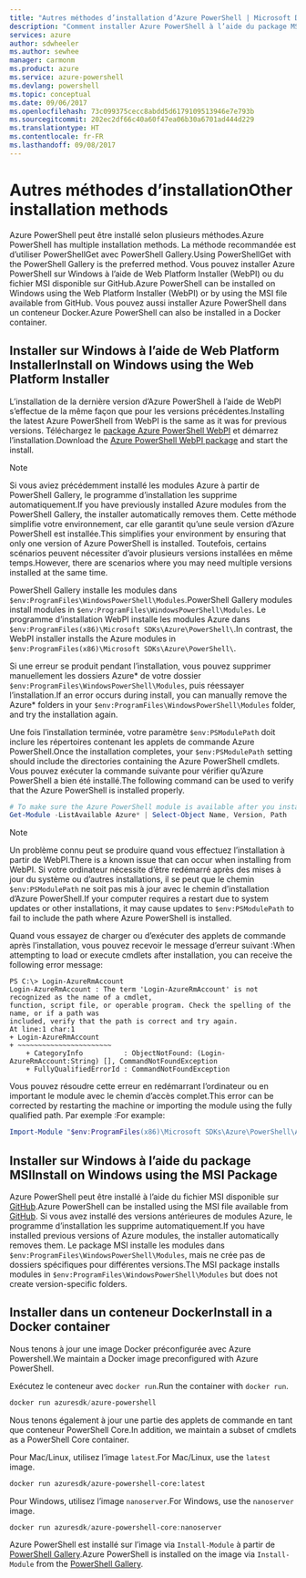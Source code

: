 ```yaml
---
title: "Autres méthodes d’installation d’Azure PowerShell | Microsoft Docs"
description: "Comment installer Azure PowerShell à l’aide du package MSI ou de Web Platform Installer."
services: azure
author: sdwheeler
ms.author: sewhee
manager: carmonm
ms.product: azure
ms.service: azure-powershell
ms.devlang: powershell
ms.topic: conceptual
ms.date: 09/06/2017
ms.openlocfilehash: 73c099375cecc8abdd5d6179109513946e7e793b
ms.sourcegitcommit: 202ec2df66c40a60f47ea06b30a6701ad444d229
ms.translationtype: HT
ms.contentlocale: fr-FR
ms.lasthandoff: 09/08/2017
---
```

# <a name="other-installation-methods"></a><span data-ttu-id="16a40-103">Autres méthodes d’installation</span><span class="sxs-lookup"><span data-stu-id="16a40-103">Other installation methods</span></span>

<span data-ttu-id="16a40-104">Azure PowerShell peut être installé selon plusieurs méthodes.</span><span class="sxs-lookup"><span data-stu-id="16a40-104">Azure PowerShell has multiple installation methods.</span></span> <span data-ttu-id="16a40-105">La méthode recommandée est d’utiliser PowerShellGet avec PowerShell Gallery.</span><span class="sxs-lookup"><span data-stu-id="16a40-105">Using PowerShellGet with the PowerShell Gallery is the preferred method.</span></span> <span data-ttu-id="16a40-106">Vous pouvez installer Azure PowerShell sur Windows à l’aide de Web Platform Installer (WebPI) ou du fichier MSI disponible sur GitHub.</span><span class="sxs-lookup"><span data-stu-id="16a40-106">Azure PowerShell can be installed on Windows using the Web Platform Installer (WebPI) or by using the MSI file available from GitHub.</span></span> <span data-ttu-id="16a40-107">Vous pouvez aussi installer Azure PowerShell dans un conteneur Docker.</span><span class="sxs-lookup"><span data-stu-id="16a40-107">Azure PowerShell can also be installed in a Docker container.</span></span>

## <a name="install-on-windows-using-the-web-platform-installer"></a><span data-ttu-id="16a40-108">Installer sur Windows à l’aide de Web Platform Installer</span><span class="sxs-lookup"><span data-stu-id="16a40-108">Install on Windows using the Web Platform Installer</span></span>

<span data-ttu-id="16a40-109">L’installation de la dernière version d’Azure PowerShell à l’aide de WebPI s’effectue de la même façon que pour les versions précédentes.</span><span class="sxs-lookup"><span data-stu-id="16a40-109">Installing the latest Azure PowerShell from WebPI is the same as it was for previous versions.</span></span>
<span data-ttu-id="16a40-110">Téléchargez le [package Azure PowerShell WebPI](http://aka.ms/webpi-azps) et démarrez l’installation.</span><span class="sxs-lookup"><span data-stu-id="16a40-110">Download the [Azure PowerShell WebPI package](http://aka.ms/webpi-azps) and start the install.</span></span>

> [!NOTE]
> <span data-ttu-id="16a40-111">Si vous aviez précédemment installé les modules Azure à partir de PowerShell Gallery, le programme d’installation les supprime automatiquement.</span><span class="sxs-lookup"><span data-stu-id="16a40-111">If you have previously installed Azure modules from the PowerShell Gallery, the installer automatically removes them.</span></span> <span data-ttu-id="16a40-112">Cette méthode simplifie votre environnement, car elle garantit qu’une seule version d’Azure PowerShell est installée.</span><span class="sxs-lookup"><span data-stu-id="16a40-112">This simplifies your environment by ensuring that only one version of Azure PowerShell is installed.</span></span> <span data-ttu-id="16a40-113">Toutefois, certains scénarios peuvent nécessiter d’avoir plusieurs versions installées en même temps.</span><span class="sxs-lookup"><span data-stu-id="16a40-113">However, there are scenarios where you may need multiple versions installed at the same time.</span></span>
>
> <span data-ttu-id="16a40-114">PowerShell Gallery installe les modules dans `$env:ProgramFiles\WindowsPowerShell\Modules`.</span><span class="sxs-lookup"><span data-stu-id="16a40-114">PowerShell Gallery modules install modules in `$env:ProgramFiles\WindowsPowerShell\Modules`.</span></span> <span data-ttu-id="16a40-115">Le programme d’installation WebPI installe les modules Azure dans `$env:ProgramFiles(x86)\Microsoft SDKs\Azure\PowerShell\`.</span><span class="sxs-lookup"><span data-stu-id="16a40-115">In contrast, the WebPI installer installs the Azure modules in `$env:ProgramFiles(x86)\Microsoft SDKs\Azure\PowerShell\`.</span></span>
>
> <span data-ttu-id="16a40-116">Si une erreur se produit pendant l’installation, vous pouvez supprimer manuellement les dossiers Azure* de votre dossier `$env:ProgramFiles\WindowsPowerShell\Modules`, puis réessayer l’installation.</span><span class="sxs-lookup"><span data-stu-id="16a40-116">If an error occurs during install, you can manually remove the Azure* folders in your `$env:ProgramFiles\WindowsPowerShell\Modules` folder, and try the installation again.</span></span>

<span data-ttu-id="16a40-117">Une fois l’installation terminée, votre paramètre `$env:PSModulePath` doit inclure les répertoires contenant les applets de commande Azure PowerShell.</span><span class="sxs-lookup"><span data-stu-id="16a40-117">Once the installation completes, your `$env:PSModulePath` setting should include the directories containing the Azure PowerShell cmdlets.</span></span> <span data-ttu-id="16a40-118">Vous pouvez exécuter la commande suivante pour vérifier qu’Azure PowerShell a bien été installé.</span><span class="sxs-lookup"><span data-stu-id="16a40-118">The following command can be used to verify that the Azure PowerShell is installed properly.</span></span>

```powershell
# To make sure the Azure PowerShell module is available after you install
Get-Module -ListAvailable Azure* | Select-Object Name, Version, Path
```

> [!NOTE]
> <span data-ttu-id="16a40-119">Un problème connu peut se produire quand vous effectuez l’installation à partir de WebPI.</span><span class="sxs-lookup"><span data-stu-id="16a40-119">There is a known issue that can occur when installing from WebPI.</span></span> <span data-ttu-id="16a40-120">Si votre ordinateur nécessite d’être redémarré après des mises à jour du système ou d’autres installations, il se peut que le chemin `$env:PSModulePath` ne soit pas mis à jour avec le chemin d’installation d’Azure PowerShell.</span><span class="sxs-lookup"><span data-stu-id="16a40-120">If your computer requires a restart due to system updates or other installations, it may cause updates to `$env:PSModulePath` to fail to include the path where Azure PowerShell is installed.</span></span>

<span data-ttu-id="16a40-121">Quand vous essayez de charger ou d’exécuter des applets de commande après l’installation, vous pouvez recevoir le message d’erreur suivant :</span><span class="sxs-lookup"><span data-stu-id="16a40-121">When attempting to load or execute cmdlets after installation, you can receive the following error message:</span></span>

```
PS C:\> Login-AzureRmAccount
Login-AzureRmAccount : The term 'Login-AzureRmAccount' is not recognized as the name of a cmdlet,
function, script file, or operable program. Check the spelling of the name, or if a path was
included, verify that the path is correct and try again.
At line:1 char:1
+ Login-AzureRmAccount
+ ~~~~~~~~~~~~~~~~~~~~~~~
    + CategoryInfo          : ObjectNotFound: (Login-AzureRmAccount:String) [], CommandNotFoundException
    + FullyQualifiedErrorId : CommandNotFoundException
```

<span data-ttu-id="16a40-122">Vous pouvez résoudre cette erreur en redémarrant l’ordinateur ou en important le module avec le chemin d’accès complet.</span><span class="sxs-lookup"><span data-stu-id="16a40-122">This error can be corrected by restarting the machine or importing the module using the fully qualified path.</span></span> <span data-ttu-id="16a40-123">Par exemple :</span><span class="sxs-lookup"><span data-stu-id="16a40-123">For example:</span></span>

```powershell
Import-Module "$env:ProgramFiles(x86)\Microsoft SDKs\Azure\PowerShell\AzureRM.psd1"
```

## <a name="install-on-windows-using-the-msi-package"></a><span data-ttu-id="16a40-124">Installer sur Windows à l’aide du package MSI</span><span class="sxs-lookup"><span data-stu-id="16a40-124">Install on Windows using the MSI Package</span></span>

<span data-ttu-id="16a40-125">Azure PowerShell peut être installé à l’aide du fichier MSI disponible sur [GitHub](https://github.com/Azure/azure-powershell/releases/latest).</span><span class="sxs-lookup"><span data-stu-id="16a40-125">Azure PowerShell can be installed using the MSI file available from [GitHub](https://github.com/Azure/azure-powershell/releases/latest).</span></span> <span data-ttu-id="16a40-126">Si vous avez installé des versions antérieures de modules Azure, le programme d’installation les supprime automatiquement.</span><span class="sxs-lookup"><span data-stu-id="16a40-126">If you have installed previous versions of Azure modules, the installer automatically removes them.</span></span> <span data-ttu-id="16a40-127">Le package MSI installe les modules dans `$env:ProgramFiles\WindowsPowerShell\Modules`, mais ne crée pas de dossiers spécifiques pour différentes versions.</span><span class="sxs-lookup"><span data-stu-id="16a40-127">The MSI package installs modules in `$env:ProgramFiles\WindowsPowerShell\Modules` but does not create version-specific folders.</span></span>

## <a name="install-in-a-docker-container"></a><span data-ttu-id="16a40-128">Installer dans un conteneur Docker</span><span class="sxs-lookup"><span data-stu-id="16a40-128">Install in a Docker container</span></span>

<span data-ttu-id="16a40-129">Nous tenons à jour une image Docker préconfigurée avec Azure Powershell.</span><span class="sxs-lookup"><span data-stu-id="16a40-129">We maintain a Docker image preconfigured with Azure PowerShell.</span></span>

<span data-ttu-id="16a40-130">Exécutez le conteneur avec `docker run`.</span><span class="sxs-lookup"><span data-stu-id="16a40-130">Run the container with `docker run`.</span></span>

```powershell
docker run azuresdk/azure-powershell
```

<span data-ttu-id="16a40-131">Nous tenons également à jour une partie des applets de commande en tant que conteneur PowerShell Core.</span><span class="sxs-lookup"><span data-stu-id="16a40-131">In addition, we maintain a subset of cmdlets as a PowerShell Core container.</span></span>

<span data-ttu-id="16a40-132">Pour Mac/Linux, utilisez l’image `latest`.</span><span class="sxs-lookup"><span data-stu-id="16a40-132">For Mac/Linux, use the `latest` image.</span></span>

```bash
docker run azuresdk/azure-powershell-core:latest
```

<span data-ttu-id="16a40-133">Pour Windows, utilisez l’image `nanoserver`.</span><span class="sxs-lookup"><span data-stu-id="16a40-133">For Windows, use the `nanoserver` image.</span></span>

```powershell
docker run azuresdk/azure-powershell-core:nanoserver
```

<span data-ttu-id="16a40-134">Azure PowerShell est installé sur l’image via `Install-Module` à partir de [PowerShell Gallery](https://www.powershellgallery.com/).</span><span class="sxs-lookup"><span data-stu-id="16a40-134">Azure PowerShell is installed on the image via `Install-Module` from the [PowerShell Gallery](https://www.powershellgallery.com/).</span></span>